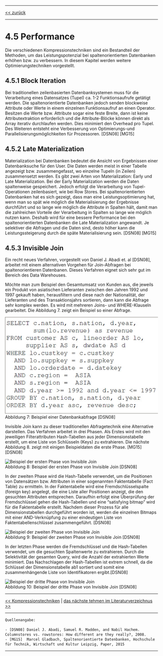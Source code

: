 ***

[<< zurück](02_toc.md)

***

# 4.5 Performance

Die verschiedenen Kompressionstechniken sind ein Bestandteil der Methoden, um das Leistungspotenzial bei spaltenorientierten Datenbanken erhöhen bzw. zu verbessern. In diesem Kapitel werden weitere Optimierungstechniken vorgestellt.

## 4.5.1 Block Iteration

Bei traditionellen zeilenbasierten Datenbanksystemen muss für die Verarbeitung eines Datensatzes (Tupel) ca. 1-2 Funktionsaufrufe getätigt werden. Die spaltenorientierte Datenbanken jedoch senden blockweise Attribute oder Werte in einem einzelnen Funktionsaufruf an einen Operator. Besitzen die Werte bzw. Attribute sogar eine feste Breite, dann ist keine Attributextraktion erforderlich und die Attribute-Blöcke können direkt als Array iterativ durchlaufen werden. Dies minimiert den Overhead pro Tupel. Des Weiteren entsteht eine Verbesserung von Optimierungs-und Parallelisierungsmöglichkeiten für Prozessoren. [DSN08] [MG15]

## 4.5.2 Late Materialization

Materialization bei Datenbanken bedeutet die Ansicht von Ergebnissen einer Datenbanksuche für den User. Die Daten werden meist in einer Tabelle angezeigt bzw. zusammengefasst, wo einzelne Tupeln (in Zeilen) zusammensetzt werden. Es gibt zwei Arten von Materialization: Early und Late Materialization. Bei der Early Materialization werden die Daten spaltenweise gespeichert. Jedoch erfolgt die Verarbeitung von Tupel-Operationen zeilenbasiert, wie bei Row Stores. 
Bei spaltenorientierten Datenbanken hat es sich gezeigt, dass man eine Leistungsoptimierung hat, wenn man so spät wie möglich die Materialisierung der Ergebnisse durchführt und so lange wie möglich die Attribute in Spalten hält, damit man die zahlreichen Vorteile der Verarbeitung in Spalten so lange wie möglich nutzen kann. Deshalb wird für eine bessere Performance bei den spaltenorientierten Datenbanken die Late Materialization angewandt. Je selektiver die Abfragen und die Daten sind, desto höher kann die Leistungssteigerung durch die späte Materialisierung sein. [DSN08] [MG15]


## 4.5.3 Invisible Join

Ein recht neues Verfahren, vorgestellt von Daniel J. Abadi et. al [DSN08], arbeitet mit einem alternativen Vorgehen für Join-Abfragen bei spaltenorientieren Datenbanen. Dieses Verfahren eignet sich sehr gut im Bereich des Data Warehouses. 

Möchte man zum Beispiel den Gesamtumsatz von Kunden aus, die jeweils ein Produkt von asiatischen Lieferanten zwischen den Jahren 1992 und 1997 gekauft haben, herausfiltern und diese nach der Nationalität, der Lieferanten und des Transaktionsjahrs sortieren, dann  kann die Abfrage sehr komplex werden. Es wird mit mehreren Joins- und WHERE-Klauseln gearbeitet. Die Abbildung 7. zeigt ein Beispiel so einer Abfrage.


![Beispiel einer Datenbankabfrage](files/Invisable-Join.png)    
Abbildung 7: Beispiel einer Datenbankabfrage [DSN08]   


Invisible Join kann zu dieser traditionellen Abfragetechnik eine Alternative darstellen. Das Verfahren arbeitet in drei Phasen. Als Erstes wird mit den jeweiligen Filterattributen Hash-Tabellen aus jeder Dimensionstabelle erstellt, um eine Liste von Schlüsseln (Keys) zu extrahieren. Die nächste Abbildung 8. zeigt mit einigen Beispieldaten die erste Phase. [MG15][DSN08]

![Beispiel der ersten Phase von Invisible Join](files/Invisable-Join-1.png)    
Abbildung 8: Beispiel der ersten Phase von Invisible Join [DSN08]    


In der zweiten Phase wird die Hash-Tabelle verwendet, um die Positionen von Datensätzen bzw. Attributen in einer sogenannten Faktentabelle (Fact Table) zu ermitteln. In der Faktentabelle wird eine Fremdschlüsselspalte (foreign key) angelegt, die eine Liste aller Positionen anzeigt, die den gesuchten Attributen entsprechen. 
Daraufhin erfolgt eine Überprüfung der Fremdschlüssel gehen die Hash-Tabellen und eine “satisfying bitmap” wird für die Faktentabelle erstellt. Nachdem dieser Prozess für alle Dimensionstabellen durchgeführt worden ist, werden die einzelnen Bitmaps mit einer AND-Verknüpfung zu einer eindeutigen Liste von Faktentabellenschlüssel  zusammengeführt. [DSN08]


![Beispiel der zweiten Phase von Invisible Join](files/Invisable-Join-2.png)    
Abbildung 9: Beispiel der zweiten Phase von Invisible Join [DSN08]   

In der letzten Phase werden die Fremdschlüssel und die Hash-Tabellen verwendet, um die gesuchten Spaltenwerte zu extrahieren. Durch die Selektivität der gesamten Query, wird die Anzahl der extrahierten Werte minimiert. Das Nachschlagen der Hash-Tabellen ist extrem schnell, da die Schlüssel der Dimensionstabelle ab1 sortiert und somit eine  zusammenhängende Liste von Identifikatoren ergibt.[DSN08]

![Beispiel der dritte Phase von Invisible Join](files/Invisable-Join-3.png)      
Abbildung 10: Beispiel der dritte Phase von Invisible Join [DSN08]



***

[<< Kompressionstechniken](06-4_compression.md) | [das nächste tehmen im Literaturverzeichnus >>](XXXXX.md)

***

```
Quellenangabe:

- [DSN08] Daniel J. Abadi, Samuel R. Madden, and Nabil Hachem. Columnstores vs. rowstores: How different are they really?, 2008.
- [MG15]  Marcel Gladbach, Spaltenorientierte Datenbanken, Hochschule für Technik, Wirtschaft und Kultur Leipzig, Paper, 2015

```
***